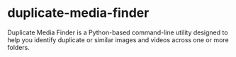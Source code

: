 # duplicate-media-finder
Duplicate Media Finder is a Python-based command-line utility designed to help you identify duplicate or similar images and videos across one or more folders. 
